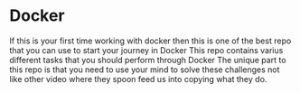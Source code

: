 # Docker

If this is your first time working with docker then this is one of the best repo that you can use to start your journey in Docker
This repo contains varius different tasks that you should perform through Docker
The unique part to this repo is that you need to use your mind to solve these challenges not like other video where they spoon feed us into copying what they do.
